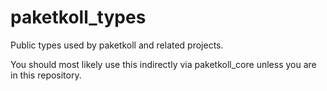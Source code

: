 # paketkoll_types

Public types used by paketkoll and related projects.

You should most likely use this indirectly via paketkoll_core unless you are
in this repository.
